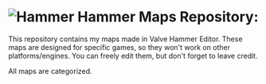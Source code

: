 # ![Hammer](https://developer.valvesoftware.com/w/images/5/57/Hammer_icon.png) Hammer Maps Repository:

This repository contains my maps made in Valve Hammer Editor. These maps are designed for specific games, so they won't work on other platforms/engines. You can freely edit them, but don't forget to leave credit.

All maps are categorized. 
